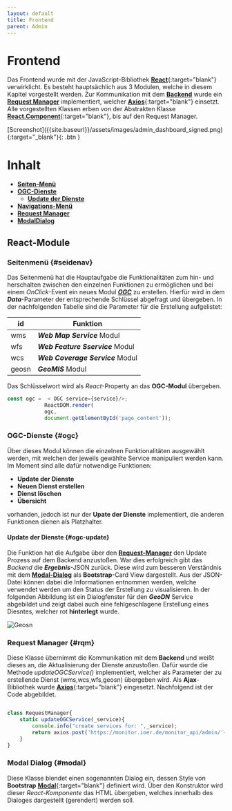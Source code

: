 ```yaml
---
layout: default
title: Frontend
parent: Admin
---
```

# Frontend
Das Frontend wurde mit der JavaScript-Bibliothek [**React**](https://reactjs.org/){:target="blank"} verwirklicht. Es besteht hauptsächlich aus 3 Modulen, welche in diesem Kapitel vorgestellt werden. Zur Kommunikation mit dem [**Backend**]({{site.baseurl}}/docs/admin/backend/backend.html) wurde ein [**Request Manager**](#rqm) implementiert, welcher [**Axios**](https://github.com/axios/axios){:target="blank"} einsetzt.
Alle vorgestellten Klassen erben von der Abstrakten Klasse [**React.Component**](https://reactjs.org/docs/react-component.html){:target="blank"}, bis auf den Request Manager.

<span class="fs-5">
[Screenshot]({{site.baseurl}}/assets/images/admin_dashboard_signed.png){:target="_blank"}{: .btn }
</span>

# Inhalt

- [**Seiten-Menü**](#seidnav)
- [**OGC-Dienste**](#ogc)
	- [**Update der Dienste**](#ogc-update)
- [**Navigations-Menü**](#navbar)
- [**Request Manager**](#rqm)
- [**ModalDialog**](#modal)

##  React-Module
### Seitenmenü {#seidenav}
Das Seitenmenü hat die Hauptaufgabe die Funktionalitäten zum hin- und herschalten zwischen den einzelnen Funktionen zu ermöglichen und bei einem _OnClick_-Event ein neues Modul [**_OGC_**](#ogc) zu erstellen. Hierfür wird in dem **_Data_**-Parameter der entsprechende Schlüssel abgefragt und übergeben.
In der nachfolgenden Tabelle sind die Parameter für die Erstellung aufgelistet:

|id|Funktion|
|--|--------------|
|wms| **_Web Map Service_** Modul|
|wfs|**_Web Feature Sservice_** Modul|
|wcs|**_Web Coverage Service_** Modul|
|geosn|**_GeoMIS_** Modul|

Das Schlüsselwort wird als _React_-Property an das **OGC-Modul** übergeben.
 
```javascript
const ogc =  < OGC service={service}/>;
            ReactDOM.render(
            ogc,
            document.getElementById('page_content'));
 ```

### OGC-Dienste {#ogc}
 
Über dieses Modul können die einzelnen Funktionalitäten ausgewählt werden, mit welchen der jeweils gewählte Service manipuliert werden kann. Im Moment sind alle dafür notwendige Funktionen:
 - **Update der Dienste**
 - **Neuen Dienst erstellen**
 - **Dienst löschen**
 - **Übersicht**
 
vorhanden, jedoch ist nur der **Upate der Dienste** implementiert, die anderen Funktionen dienen als Platzhalter.
 
#### Update der Dienste {#ogc-update}

Die Funktion hat die Aufgabe über den [**Request-Manager**](#rqm) den Update Prozess auf dem Backend anzustoßen. War dies erfolgreich gibt das _Backend_ die **_Ergebnis_**-JSON zurück. Diese wird zum besseren Verständnis mit dem [**Modal-Dialog**](#modal) als **Bootstrap**-Card View dargestellt. Aus der JSON-Datei können dabei die Informationen entnommen werden, welche verwendet werden um den Status der Erstellung zu visualisieren.
 In der folgenden Abbildung ist ein Dialogfenster für den **_GeoDN_** Service abgebildet und zeigt dabei auch eine fehlgeschlagene Erstellung eines Diesntes, welcher rot **hinterlegt** wurde.
 
![Geosn]({{site.baseurl}}/assets/images/geosn_dialog.jpeg)
 
### Request Manager {#rqm}
 
Diese Klasse übernimmt die Kommunikation mit dem **Backend** und weißt dieses an, die Aktualisierung der Dienste anzustoßen. Dafür wurde die Methode _updateOGCService()_ implementiert, welcher als Parameter der zu erstellende Dienst (wms,wcs,wfs,geosn) übergeben wird. Als **Ajax**-Bibliothek wurde [**Axios**](https://github.com/axios/axios){:target="blank"} eingesetzt. Nachfolgend ist der Code abgebildet.
 
```javascript

class RequestManager{
    static updateOGCService(_service){
        console.info("create services for: ",_service);
        return axios.post('https://monitor.ioer.de/monitor_api/admin/'+_service);
    }
}
```

### Modal Dialog {#modal}

Diese Klasse blendet einen sogenannten Dialog ein, dessen Style von **Bootstrap** [**Modal**](https://getbootstrap.com/docs/4.0/components/modal/){:target="blank"} definiert wird. Über den Konstruktor wird dieser _React-Komponente_ das HTML übergeben, welches innerhalb des Dialoges dargestellt (gerendert) werden soll.  